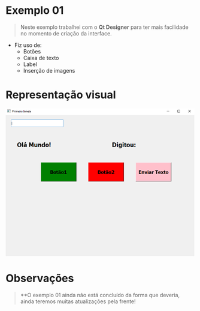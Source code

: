 # Exemplo 01
> Neste exemplo trabalhei com o **Qt Designer** para ter mais facilidade no momento de criação da interface.
* Fiz uso de:
   * Botões
   * Caixa de texto
   * Label
   * Inserção de imagens
   
# Representação visual 
![](https://github.com/JodanGalas/PyQt5/blob/3865e716bbc114d3f97635068084560a3156a1e4/Exemplo%2001/Imagens/tela.PNG)

# Observações
> **O exemplo 01 ainda não está concluído da forma que deveria, ainda teremos muitas atualizações pela frente!


